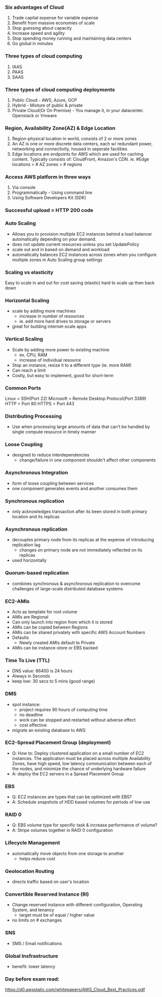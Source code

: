 ### Six advantages of Cloud 
1. Trade capital expense for variable expense
2. Benefit from massive economies of scale
3. Stop guessing about capacity
4. Increase speed and agility
5. Stop spending money running and maintaining data centers
6. Go global in minutes

### Three types of cloud computing
1. IAAS
2. PAAS
3. SAAS

### Three types of cloud computing deployments
1. Public Cloud - AWS, Azure, GCP
2. Hybrid - Mixture of public & private
3. Private Cloud(Or On Premise) - You manage it, in your datacenter.
    Openstack or Vmware

### Region, Availability Zone(AZ) & Edge Location
1. Region-physical location in world, consists of 2 or more zones
2. An AZ is one or more discrete data centers, each w/ redundant power,
networking and connectivity, housed in seperate facilities
3. Edge locations are endpoints for AWS which are used for caching content.
Typically consists of: CloudFront, Amazon's CDN.
    ie. #Edge locations > # AZ zones > # regions

### Access AWS platform in three ways
1. Via console
2. Programmatically - Using command line
3. Using Software Developers Kit (SDK)

### Successful upload = HTTP 200 code

### Auto Scaling
* Allows you to provision multiple EC2 instances behind a load balancer automatically 
depending on your demand.
* does not update current resources unless you set UpdatePolicy
* scale out and in based on demand and workload
* automatically balances EC2 instances across zones when you configure
multiple zones in Auto Scaling group settings

### Scaling vs elasticity
Easy to scale in and out for cost saving (elastic) hard to scale up then back down

### Horizontal Scaling
* scale by adding more machines
  * increase in number of resources
  * ie. add more hard drives to storage or servers
* great for building internet-scale apps

### Vertical Scaling
* Scale by adding more power to existing machine
  * ex. CPU, RAM
  * increase of individual resource
* Stop an instance, resize it to a different type (ie. more RAM)
* Can reach a limit
* Costly, but easy to implement, good for short-term

### Common Ports
Linux = SSH(Port 22)
Microsoft = Remote Desktop Protocol(Port 3389)
HTTP = Port 80
HTTPS = Port 443

### Distributing Processing
* Use when processing large amounts of data that can't be handled by single compute
  resource in timely manner

### Loose Coupling
* designed to reduce interdependencies
  * change/failure in one component shouldn't affect other components

### Asynchronous Integration
* form of loose coupling between services
* one component generates events and another consumes them

### Synchronous replication 
* only acknowledges transaction after its been stored in both primary location
  and its replicas

### Asynchronous replication
* decouples primary node from its replicas at the expense of introducing replication lag 
  * changes on primary node are not immediately reflected on its replicas
* used horizontally

### Quorum-based replication
*  combines synchronous & asynchronous replication to overcome challenges of large-scale distributed database systems 

### EC2-AMIs
* Acts as template for root volume
* AMIs are Regional
* Can only launch into region from which it is stored
* AMIs can be copied between Regions
* AMIs can be shared privately with specific AWS Account Numbers
* Defaults
	* Newly created AMIs default to Private
* AMIs can be instance-store or EBS backed

### Time To Live (TTL)
* DNS value: 86400 is 24 hours
* Always in Seconds
* keep low: 30 secs to 5 mins (good range)

### DMS
* spot instance:
  * project requires 90 hours of computing time
  * no deadline
  * work can be stopped and restarted without adverse effect 
  * cost effective
* migrate an existing database to AWS

### EC2-Spread Placement Group (deployment)
* Q: How to: Deploy clustered application on a small number of EC2 instances.
  The application must be placed across multiple Availability Zones,
  have high speed, low latency communication between each of the nodes,
  and minimize the chance of underlying hardware failure
* A: deploy the EC2 servers in a Spread Placement Group

### EBS
* Q: EC2 instances are types that can be optimized with EBS?
* A: Schedule snapshots of HDD based volumes for periods of low use

### RAID 0 
* Q: EBS volume type for specific task & increase performance of volume?
* A: Stripe volumes together in RAID 0 configuration

### Lifecycle Management
* automatically move objects from one storage to another
  * helps reduce cost

### Geolocation Routing
* directs traffic based on user's location

### Convertible Reserved Instance (RI)
* Change reserved instance with different configuration, Operating System,
and tenancy 
  * target must be of equal / higher value
* no limits on # exchanges 

### SNS
* SMS / Email notifications

### Global Insfrastructure
* benefit: lower latency

### Day before exam read:
https://d0.awsstatic.com/whitepapers/AWS_Cloud_Best_Practices.pdf


